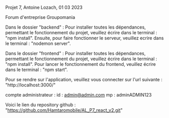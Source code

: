 Projet 7, Antoine Lozach, 01 03 2023

Forum d'entreprise Groupomania

Dans le dossier "backend" :
Pour installer toutes les dépendances, permettant le fonctionnement du projet, veuillez écrire dans le terminal : "npm install".
Ensuite, pour faire fonctionner le serveur, veuillez ecrire dans le terminal : "nodemon server".

Dans le dossier "frontend" :
Pour installer toutes les dépendances, permettant le fonctionnement du projet, veuillez écrire dans le terminal : "npm install".
Pour lancer le fonctionnement du frontend, veuillez écrire dans le terminal : "npm start".

Pour se rendre sur l'application, veuillez vous connecter sur l'url suivante : "http://localhost:3000/"

compte administrateur :
id : admin@admin.com
mp : adminADMIN123

Voici le lien du repository github : "https://github.com/Hamtaromobile/AL_P7_react_v2.git"
